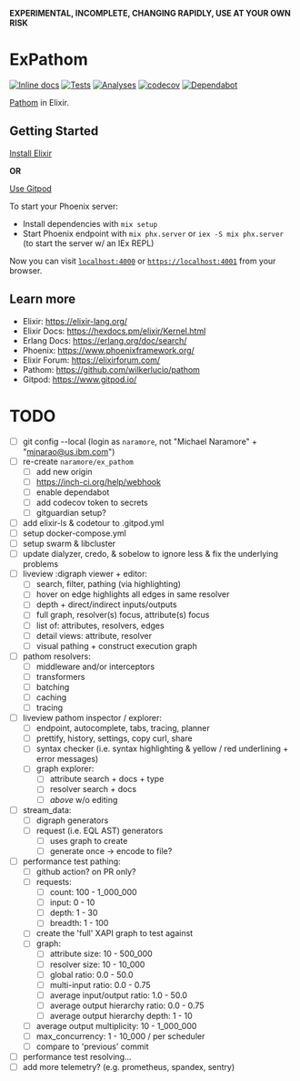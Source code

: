 **EXPERIMENTAL, INCOMPLETE, CHANGING RAPIDLY, USE AT YOUR OWN RISK**

# ExPathom

[![Inline docs](http://inch-ci.org/github/naramore/ex_pathom.svg?branch=master)](http://inch-ci.org/github/naramore/ex_pathom)
[![Tests](https://github.com/naramore/ex_pathom/workflows/test/badge.svg)](https://github.com/naramore/ex_pathom/actions)
[![Analyses](https://github.com/naramore/ex_pathom/workflows/check/badge.svg)](https://github.com/naramore/ex_pathom/actions)
[![codecov](https://codecov.io/gh/naramore/ex_pathom/branch/master/graph/badge.svg?token=)](https://codecov.io/gh/naramore/ex_pathom)
[![Dependabot](https://api.dependabot.com/badges/status?host=github&repo=naramore/ex_pathom)](https://dependabot.com)

[Pathom](https://github.com/wilkerlucio/pathom) in Elixir.

## Getting Started

[Install Elixir](https://elixir-lang.org/install.html)

**OR**

[Use Gitpod](https://www.gitpod.io/docs/getting-started/)

To start your Phoenix server:

  * Install dependencies with `mix setup`
  * Start Phoenix endpoint with `mix phx.server` or `iex -S mix phx.server` (to start the server w/ an IEx REPL)

Now you can visit [`localhost:4000`](http://localhost:4000) or
[`https://localhost:4001`](https://localhost:4001) from your browser.


## Learn more

  * Elixir: https://elixir-lang.org/
  * Elixir Docs: https://hexdocs.pm/elixir/Kernel.html
  * Erlang Docs: https://erlang.org/doc/search/
  * Phoenix: https://www.phoenixframework.org/
  * Elixir Forum: https://elixirforum.com/
  * Pathom: https://github.com/wilkerlucio/pathom
  * Gitpod: https://www.gitpod.io/
  
# TODO

- [ ] git config --local (login as `naramore`, not "Michael Naramore" + "mjnarao@us.ibm.com")
- [ ] re-create `naramore/ex_pathom`
  - [ ] add new origin
  - [ ] https://inch-ci.org/help/webhook
  - [ ] enable dependabot
  - [ ] add codecov token to secrets
  - [ ] gitguardian setup?
- [ ] add elixir-ls & codetour to .gitpod.yml
- [ ] setup docker-compose.yml
- [ ] setup swarm & libcluster
- [ ] update dialyzer, credo, & sobelow to ignore less & fix the underlying problems
- [ ] liveview :digraph viewer + editor:
  - [ ] search, filter, pathing (via highlighting)
  - [ ] hover on edge highlights all edges in same resolver
  - [ ] depth + direct/indirect inputs/outputs
  - [ ] full graph, resolver(s) focus, attribute(s) focus
  - [ ] list of: attributes, resolvers, edges
  - [ ] detail views: attribute, resolver
  - [ ] visual pathing + construct execution graph
- [ ] pathom resolvers:
  - [ ] middleware and/or interceptors
  - [ ] transformers
  - [ ] batching
  - [ ] caching
  - [ ] tracing
- [ ] liveview pathom inspector / explorer:
  - [ ] endpoint, autocomplete, tabs, tracing, planner
  - [ ] prettify, history, settings, copy curl, share
  - [ ] syntax checker (i.e. syntax highlighting & yellow / red underlining + error messages)
  - [ ] graph explorer:
    - [ ] attribute search + docs + type
    - [ ] resolver search + docs
    - [ ] *above* w/o editing
- [ ] stream_data:
  - [ ] digraph generators
  - [ ] request (i.e. EQL AST) generators
    - [ ] uses graph to create
    - [ ] generate once -> encode to file?
- [ ] performance test pathing:
  - [ ] github action? on PR only?
  - [ ] requests:
    - [ ] count: 100 - 1_000_000
    - [ ] input: 0 - 10
    - [ ] depth: 1 - 30
    - [ ] breadth: 1 - 100
  - [ ] create the 'full' XAPI graph to test against
  - [ ] graph:
    - [ ] attribute size: 10 - 500_000
    - [ ] resolver size: 10 - 10_000
    - [ ] global ratio: 0.0 - 50.0
    - [ ] multi-input ratio: 0.0 - 0.75
    - [ ] average input/output ratio: 1.0 - 50.0
    - [ ] average output hierarchy ratio: 0.0 - 0.75
    - [ ] average output hierarchy depth: 1 - 10
  - [ ] average output multiplicity: 10 - 1_000_000
  - [ ] max_concurrency: 1 - 10_000 / per scheduler
  - [ ] compare to 'previous' commit
- [ ] performance test resolving...
- [ ] add more telemetry? (e.g. prometheus, spandex, sentry)
